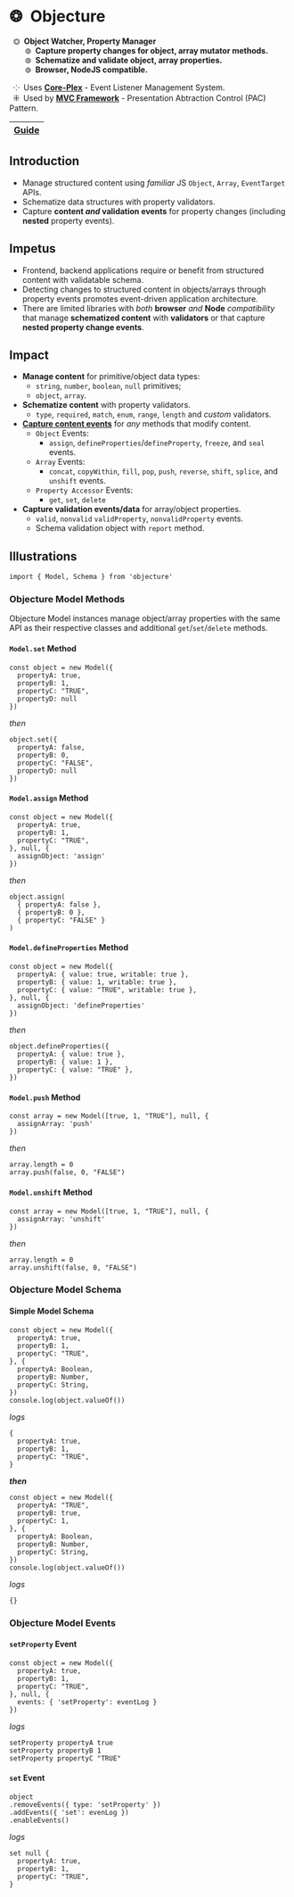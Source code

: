 # ❂&ensp;Objecture
&ensp;⏣&ensp;**Object Watcher, Property Manager**  
&ensp;&ensp;&ensp;&ensp;⊚&ensp;**Capture property changes for object, array mutator methods.**  
&ensp;&ensp;&ensp;&ensp;⊚&ensp;**Schematize and validate object, array properties.**  
&ensp;&ensp;&ensp;&ensp;⊚&ensp;**Browser, NodeJS compatible.**  

&ensp;⁘&ensp;Uses [**Core-Plex**](https://www.npmjs.com/package/core-plex) - Event Listener Management System.  
&ensp;⁜&ensp;Used by [**MVC Framework**](https://www.npmjs.com/package/mvc-framework) - Presentation Abtraction Control (PAC) Pattern.  

[**Guide**](./document/guide/index.md) |
| :-- |

## Introduction
 - Manage structured content using *familiar* JS `Object`, `Array`, `EventTarget` APIs.  
 - Schematize data structures with property validators.  
 - Capture **content *and* validation events** for property changes (including **nested** property events).  

## Impetus
 - Frontend, backend applications require or benefit from structured content with validatable schema.  
 - Detecting changes to structured content in objects/arrays through property events promotes event-driven application architecture.  
 - There are limited libraries with *both* **browser** *and* **Node** *compatibility* that manage **schematized content** with **validators** or that capture **nested property change events**.  

## Impact
 - **Manage content** for primitive/object data types: 
   - `string`, `number`, `boolean`, `null` primitives; 
   - `object`, `array`. 
 - **Schematize content** with property validators.  
   - `type`, `required`, `match`, `enum`, `range`, `length` and *custom* validators.  
 - [**Capture content events**](./document/guide/model/events/index.md) for *any* methods that modify content.  
   - `Object` Events:  
     - `assign`, `defineProperties`/`defineProperty`, `freeze`, and `seal` events.  
   - `Array` Events:  
     - `concat`, `copyWithin`, `fill`, `pop`, `push`, `reverse`, `shift`, `splice`, and `unshift` events.  
   - `Property Accessor` Events: 
     - `get`, `set`, `delete`  
 - **Capture validation events/data** for array/object properties.    
   - `valid`, `nonvalid` `validProperty`, `nonvalidProperty` events.  
   - Schema validation object with `report` method.  

## Illustrations
```
import { Model, Schema } from 'objecture'
```
### Objecture Model Methods
Objecture Model instances manage object/array properties with the same API as their respective classes and additional `get`/`set`/`delete` methods.  
#### `Model.set` Method
```
const object = new Model({
  propertyA: true,
  propertyB: 1,
  propertyC: "TRUE",
  propertyD: null
})
```
*then*  
```
object.set({
  propertyA: false,
  propertyB: 0,
  propertyC: "FALSE",
  propertyD: null
})
```

#### `Model.assign` Method
```
const object = new Model({
  propertyA: true,
  propertyB: 1,
  propertyC: "TRUE",
}, null, {
  assignObject: 'assign'
})
```
*then*  
```
object.assign(
  { propertyA: false },
  { propertyB: 0 },
  { propertyC: "FALSE" }
)
```
#### `Model.defineProperties` Method
```
const object = new Model({
  propertyA: { value: true, writable: true },
  propertyB: { value: 1, writable: true },
  propertyC: { value: "TRUE", writable: true },
}, null, {
  assignObject: 'defineProperties'
})
```
*then*  
```
object.defineProperties({
  propertyA: { value: true },
  propertyB: { value: 1 },
  propertyC: { value: "TRUE" },
})
```
#### `Model.push` Method
```
const array = new Model([true, 1, "TRUE"], null, {
  assignArray: 'push'
})
```
*then*  
```
array.length = 0
array.push(false, 0, "FALSE")
```
#### `Model.unshift` Method
```
const array = new Model([true, 1, "TRUE"], null, {
  assignArray: 'unshift'
})
```
*then*  
```
array.length = 0
array.unshift(false, 0, "FALSE")
```

### Objecture Model Schema
#### Simple Model Schema
```
const object = new Model({
  propertyA: true,
  propertyB: 1,
  propertyC: "TRUE",
}, {
  propertyA: Boolean,
  propertyB: Number,
  propertyC: String,
})
console.log(object.valueOf())
```
*logs*  
```
{
  propertyA: true,
  propertyB: 1,
  propertyC: "TRUE",
}
```
***then***  
```
const object = new Model({
  propertyA: "TRUE",
  propertyB: true,
  propertyC: 1,
}, {
  propertyA: Boolean,
  propertyB: Number,
  propertyC: String,
})
console.log(object.valueOf())
```
*logs*  
```
{}
```

### Objecture Model Events
#### `setProperty` Event
```
const object = new Model({
  propertyA: true,
  propertyB: 1,
  propertyC: "TRUE",
}, null, {
  events: { 'setProperty': eventLog }
})
```

*logs*  
```
setProperty propertyA true
setProperty propertyB 1
setProperty propertyC "TRUE"
```

#### `set` Event
```
object
.removeEvents({ type: 'setProperty' })
.addEvents({ 'set': evenLog })
.enableEvents()
```
*logs*  
```
set null {
  propertyA: true,
  propertyB: 1,
  propertyC: "TRUE",
}
```
